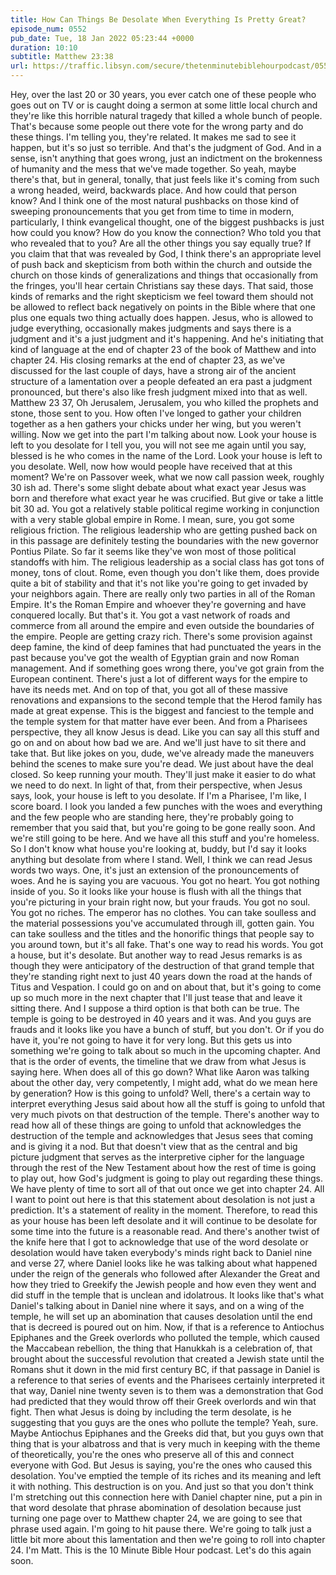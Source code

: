 ```yaml
---
title: How Can Things Be Desolate When Everything Is Pretty Great?
episode_num: 0552
pub_date: Tue, 18 Jan 2022 05:23:44 +0000
duration: 10:10
subtitle: Matthew 23:38
url: https://traffic.libsyn.com/secure/thetenminutebiblehourpodcast/0552_-_How_Can_Things_Be_Deslolate_When_Everything_is_Pretty_Great.mp3
---
```


 Hey, over the last 20 or 30 years, you ever catch one of these people who goes out on TV or is caught doing a sermon at some little local church and they're like this horrible natural tragedy that killed a whole bunch of people. That's because some people out there vote for the wrong party and do these things. I'm telling you, they're related. It makes me sad to see it happen, but it's so just so terrible. And that's the judgment of God. And in a sense, isn't anything that goes wrong, just an indictment on the brokenness of humanity and the mess that we've made together. So yeah, maybe there's that, but in general, tonally, that just feels like it's coming from such a wrong headed, weird, backwards place. And how could that person know? And I think one of the most natural pushbacks on those kind of sweeping pronouncements that you get from time to time in modern, particularly, I think evangelical thought, one of the biggest pushbacks is just how could you know? How do you know the connection? Who told you that who revealed that to you? Are all the other things you say equally true? If you claim that that was revealed by God, I think there's an appropriate level of push back and skepticism from both within the church and outside the church on those kinds of generalizations and things that occasionally from the fringes, you'll hear certain Christians say these days. That said, those kinds of remarks and the right skepticism we feel toward them should not be allowed to reflect back negatively on points in the Bible where that one plus one equals two thing actually does happen. Jesus, who is allowed to judge everything, occasionally makes judgments and says there is a judgment and it's a just judgment and it's happening. And he's initiating that kind of language at the end of chapter 23 of the book of Matthew and into chapter 24. His closing remarks at the end of chapter 23, as we've discussed for the last couple of days, have a strong air of the ancient structure of a lamentation over a people defeated an era past a judgment pronounced, but there's also like fresh judgment mixed into that as well. Matthew 23 37, Oh Jerusalem, Jerusalem, you who killed the prophets and stone, those sent to you. How often I've longed to gather your children together as a hen gathers your chicks under her wing, but you weren't willing. Now we get into the part I'm talking about now. Look your house is left to you desolate for I tell you, you will not see me again until you say, blessed is he who comes in the name of the Lord. Look your house is left to you desolate. Well, now how would people have received that at this moment? We're on Passover week, what we now call passion week, roughly 30 ish ad. There's some slight debate about what exact year Jesus was born and therefore what exact year he was crucified. But give or take a little bit 30 ad. You got a relatively stable political regime working in conjunction with a very stable global empire in Rome. I mean, sure, you got some religious friction. The religious leadership who are getting pushed back on in this passage are definitely testing the boundaries with the new governor Pontius Pilate. So far it seems like they've won most of those political standoffs with him. The religious leadership as a social class has got tons of money, tons of clout. Rome, even though you don't like them, does provide quite a bit of stability and that it's not like you're going to get invaded by your neighbors again. There are really only two parties in all of the Roman Empire. It's the Roman Empire and whoever they're governing and have conquered locally. But that's it. You got a vast network of roads and commerce from all around the empire and even outside the boundaries of the empire. People are getting crazy rich. There's some provision against deep famine, the kind of deep famines that had punctuated the years in the past because you've got the wealth of Egyptian grain and now Roman management. And if something goes wrong there, you've got grain from the European continent. There's just a lot of different ways for the empire to have its needs met. And on top of that, you got all of these massive renovations and expansions to the second temple that the Herod family has made at great expense. This is the biggest and fanciest to the temple and the temple system for that matter have ever been. And from a Pharisees perspective, they all know Jesus is dead. Like you can say all this stuff and go on and on about how bad we are. And we'll just have to sit there and take that. But like jokes on you, dude, we've already made the maneuvers behind the scenes to make sure you're dead. We just about have the deal closed. So keep running your mouth. They'll just make it easier to do what we need to do next. In light of that, from their perspective, when Jesus says, look, your house is left to you desolate. If I'm a Pharisee, I'm like, I score board. I look you landed a few punches with the woes and everything and the few people who are standing here, they're probably going to remember that you said that, but you're going to be gone really soon. And we're still going to be here. And we have all this stuff and you're homeless. So I don't know what house you're looking at, buddy, but I'd say it looks anything but desolate from where I stand. Well, I think we can read Jesus words two ways. One, it's just an extension of the pronouncements of woes. And he is saying you are vacuous. You got no heart. You got nothing inside of you. So it looks like your house is flush with all the things that you're picturing in your brain right now, but your frauds. You got no soul. You got no riches. The emperor has no clothes. You can take soulless and the material possessions you've accumulated through ill, gotten gain. You can take soulless and the titles and the honorific things that people say to you around town, but it's all fake. That's one way to read his words. You got a house, but it's desolate. But another way to read Jesus remarks is as though they were anticipatory of the destruction of that grand temple that they're standing right next to just 40 years down the road at the hands of Titus and Vespation. I could go on and on about that, but it's going to come up so much more in the next chapter that I'll just tease that and leave it sitting there. And I suppose a third option is that both can be true. The temple is going to be destroyed in 40 years and it was. And you guys are frauds and it looks like you have a bunch of stuff, but you don't. Or if you do have it, you're not going to have it for very long. But this gets us into something we're going to talk about so much in the upcoming chapter. And that is the order of events, the timeline that we draw from what Jesus is saying here. When does all of this go down? What like Aaron was talking about the other day, very competently, I might add, what do we mean here by generation? How is this going to unfold? Well, there's a certain way to interpret everything Jesus said about how all the stuff is going to unfold that very much pivots on that destruction of the temple. There's another way to read how all of these things are going to unfold that acknowledges the destruction of the temple and acknowledges that Jesus sees that coming and is giving it a nod. But that doesn't view that as the central and big picture judgment that serves as the interpretive cipher for the language through the rest of the New Testament about how the rest of time is going to play out, how God's judgment is going to play out regarding these things. We have plenty of time to sort all of that out once we get into chapter 24. All I want to point out here is that this statement about desolation is not just a prediction. It's a statement of reality in the moment. Therefore, to read this as your house has been left desolate and it will continue to be desolate for some time into the future is a reasonable read. And there's another twist of the knife here that I got to acknowledge that use of the word desolate or desolation would have taken everybody's minds right back to Daniel nine and verse 27, where Daniel looks like he was talking about what happened under the reign of the generals who followed after Alexander the Great and how they tried to Greekify the Jewish people and how even they went and did stuff in the temple that is unclean and idolatrous. It looks like that's what Daniel's talking about in Daniel nine where it says, and on a wing of the temple, he will set up an abomination that causes desolation until the end that is decreed is poured out on him. Now, if that is a reference to Antiochus Epiphanes and the Greek overlords who polluted the temple, which caused the Maccabean rebellion, the thing that Hanukkah is a celebration of, that brought about the successful revolution that created a Jewish state until the Romans shut it down in the mid first century BC, if that passage in Daniel is a reference to that series of events and the Pharisees certainly interpreted it that way, Daniel nine twenty seven is to them was a demonstration that God had predicted that they would throw off their Greek overlords and win that fight. Then what Jesus is doing by including the term desolate, is he suggesting that you guys are the ones who pollute the temple? Yeah, sure. Maybe Antiochus Epiphanes and the Greeks did that, but you guys own that thing that is your albatross and that is very much in keeping with the theme of theoretically, you're the ones who preserve all of this and connect everyone with God. But Jesus is saying, you're the ones who caused this desolation. You've emptied the temple of its riches and its meaning and left it with nothing. This destruction is on you. And just so that you don't think I'm stretching out this connection here with Daniel chapter nine, put a pin in that word desolate that phrase abomination of desolation because just turning one page over to Matthew chapter 24, we are going to see that phrase used again. I'm going to hit pause there. We're going to talk just a little bit more about this lamentation and then we're going to roll into chapter 24. I'm Matt. This is the 10 Minute Bible Hour podcast. Let's do this again soon.
